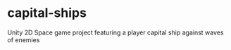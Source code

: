 # capital-ships
Unity 2D Space game project featuring a player capital ship against waves of enemies
